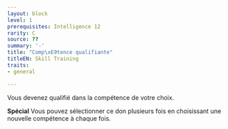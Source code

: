 ```yaml
---
layout: block
level: 1
prerequisites: Intelligence 12
rarity: C
source: ??
summary: '-'
title: "Comp\xE9tence qualifiante"
titleEN: Skill Training
traits:
- general

---
```


<p>Vous devenez qualifié dans la compétence de votre choix.</p>
<p><strong>Spécial</strong> Vous pouvez sélectionner ce don plusieurs fois en choisissant une nouvelle compétence à chaque fois.</p>